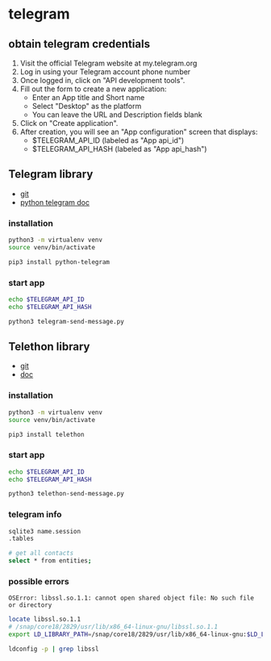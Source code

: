 # telegram

## obtain telegram credentials
1. Visit the official Telegram website at my.telegram.org
2. Log in using your Telegram account phone number
3. Once logged in, click on "API development tools".
4. Fill out the form to create a new application:
   - Enter an App title and Short name
   - Select "Desktop" as the platform
   - You can leave the URL and Description fields blank
5. Click on "Create application".
6. After creation, you will see an "App configuration" screen that displays:
   - $TELEGRAM_API_ID (labeled as "App api_id")
   - $TELEGRAM_API_HASH (labeled as "App api_hash")

## Telegram library
* [git](https://github.com/alexander-akhmetov/python-telegram)
* [python telegram doc](https://python-telegram.readthedocs.io/latest/tutorial.html)

### installation
```sh
python3 -m virtualenv venv
source venv/bin/activate

pip3 install python-telegram
``` 

### start app
```sh
echo $TELEGRAM_API_ID
echo $TELEGRAM_API_HASH

python3 telegram-send-message.py
```


## Telethon library
* [git](https://github.com/LonamiWebs/Telethon)
* [doc](https://docs.telethon.dev/en/stable/)

### installation
```sh
python3 -m virtualenv venv
source venv/bin/activate

pip3 install telethon
``` 

### start app
```sh
echo $TELEGRAM_API_ID
echo $TELEGRAM_API_HASH

python3 telethon-send-message.py
```

### telegram info
```sh
sqlite3 name.session
.tables

# get all contacts 
select * from entities;
```

### possible errors
```
OSError: libssl.so.1.1: cannot open shared object file: No such file or directory
```
```sh
locate libssl.so.1.1
# /snap/core18/2829/usr/lib/x86_64-linux-gnu/libssl.so.1.1
export LD_LIBRARY_PATH=/snap/core18/2829/usr/lib/x86_64-linux-gnu:$LD_LIBRARY_PATH

ldconfig -p | grep libssl
```